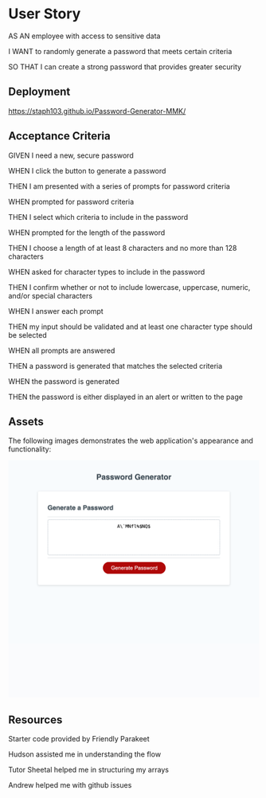 # User Story

AS AN employee with access to sensitive data

I WANT to randomly generate a password that meets certain criteria

SO THAT I can create a strong password that provides greater security


## Deployment 


https://staph103.github.io/Password-Generator-MMK/


## Acceptance Criteria 

GIVEN I need a new, secure password

WHEN I click the button to generate a password

THEN I am presented with a series of prompts for password criteria

WHEN prompted for password criteria

THEN I select which criteria to include in the password

WHEN prompted for the length of the password

THEN I choose a length of at least 8 characters and no more than 128 characters

WHEN asked for character types to include in the password

THEN I confirm whether or not to include lowercase, uppercase, numeric, and/or special characters

WHEN I answer each prompt

THEN my input should be validated and at least one character type should be selected

WHEN all prompts are answered

THEN a password is generated that matches the selected criteria

WHEN the password is generated

THEN the password is either displayed in an alert or written to the page



## Assets

The following images demonstrates the web application's appearance and functionality:


![screenshot](Random-Password.png)



## Resources 


Starter code provided by Friendly Parakeet

Hudson assisted me in understanding the flow

Tutor Sheetal helped me in structuring my arrays 

Andrew helped me with github issues 